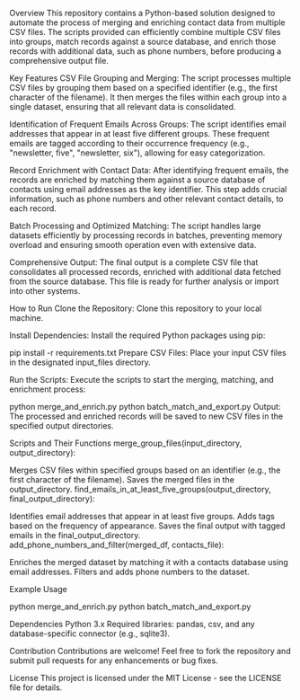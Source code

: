 Overview
This repository contains a Python-based solution designed to automate the process of merging and enriching contact data from multiple CSV files. The scripts provided can efficiently combine multiple CSV files into groups, match records against a source database, and enrich those records with additional data, such as phone numbers, before producing a comprehensive output file.

Key Features
CSV File Grouping and Merging: The script processes multiple CSV files by grouping them based on a specified identifier (e.g., the first character of the filename). It then merges the files within each group into a single dataset, ensuring that all relevant data is consolidated.

Identification of Frequent Emails Across Groups: The script identifies email addresses that appear in at least five different groups. These frequent emails are tagged according to their occurrence frequency (e.g., "newsletter, five", "newsletter, six"), allowing for easy categorization.

Record Enrichment with Contact Data: After identifying frequent emails, the records are enriched by matching them against a source database of contacts using email addresses as the key identifier. This step adds crucial information, such as phone numbers and other relevant contact details, to each record.

Batch Processing and Optimized Matching: The script handles large datasets efficiently by processing records in batches, preventing memory overload and ensuring smooth operation even with extensive data.

Comprehensive Output: The final output is a complete CSV file that consolidates all processed records, enriched with additional data fetched from the source database. This file is ready for further analysis or import into other systems.

How to Run
Clone the Repository: Clone this repository to your local machine.

Install Dependencies: Install the required Python packages using pip:

pip install -r requirements.txt
Prepare CSV Files: Place your input CSV files in the designated input_files directory.

Run the Scripts: Execute the scripts to start the merging, matching, and enrichment process:

python merge_and_enrich.py
python batch_match_and_export.py
Output: The processed and enriched records will be saved to new CSV files in the specified output directories.

Scripts and Their Functions
merge_group_files(input_directory, output_directory):

Merges CSV files within specified groups based on an identifier (e.g., the first character of the filename).
Saves the merged files in the output_directory.
find_emails_in_at_least_five_groups(output_directory, final_output_directory):

Identifies email addresses that appear in at least five groups.
Adds tags based on the frequency of appearance.
Saves the final output with tagged emails in the final_output_directory.
add_phone_numbers_and_filter(merged_df, contacts_file):

Enriches the merged dataset by matching it with a contacts database using email addresses.
Filters and adds phone numbers to the dataset.

Example Usage

python merge_and_enrich.py
python batch_match_and_export.py

Dependencies
Python 3.x
Required libraries: pandas, csv, and any database-specific connector (e.g., sqlite3).

Contribution
Contributions are welcome! Feel free to fork the repository and submit pull requests for any enhancements or bug fixes.

License
This project is licensed under the MIT License - see the LICENSE file for details.
